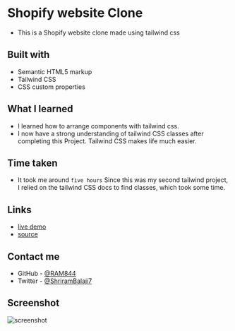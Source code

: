 # Shopify website Clone

- This is a Shopify website clone made using tailwind css


## Built with

- Semantic HTML5 markup
- Tailwind CSS
- CSS custom properties


## What I learned
- I learned how to arrange components with tailwind css.
- I now have a strong understanding of tailwind CSS classes after completing this Project. Tailwind CSS makes life much easier.

## Time taken
- It took me around `` five hours `` Since this was my second tailwind project, I relied on the tailwind CSS docs to find classes, which took some time.



## Links
- [live demo](https://shopify-clone-by-shriram.netlify.app/)
- [source](https://github.com/RAM844/Shopify-website-clone)


## Contact me
- GitHub - [@RAM844](https://github.com/RAM844)
- Twitter - [@ShriramBalaji7](https://www.twitter.com/ShriramBalaji7)

## Screenshot

![screenshot](./assets/screenshot.png)